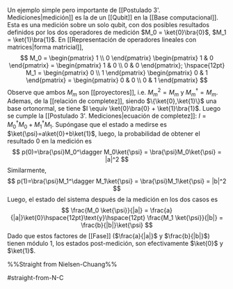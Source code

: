 Un ejemplo simple pero importante de [[Postulado 3'. Mediciones|medición]] es la de un [[Qubit]] en la [[Base computacional]]. Esta es una medición sobre un solo qubit, con dos posibles resultados definidos por los dos operadores de medición $M_0 = \ket{0}\bra{0}$, $M_1 = \ket{1}\bra{1}$. En [[Representación de operadores lineales con matrices|forma matricial]], 
$$
M_0 = \begin{pmatrix} 1 \\ 0 \end{pmatrix} \begin{pmatrix} 1 & 0 \end{pmatrix} = \begin{pmatrix} 1 & 0 \\ 0 & 0 \end{pmatrix}; \hspace{12pt} M_1 = \begin{pmatrix} 0 \\ 1 \end{pmatrix} \begin{pmatrix} 0 & 1 \end{pmatrix} = \begin{pmatrix} 0 & 0 \\ 0 & 1 \end{pmatrix}
$$
Observe que ambos $M_m$ son [[proyectores]], i.e. $M_m^2=M_m$ y $M_m^\dagger = M_m$. Ademas, de la [[relación de completez]], siendo $\{\ket{0},\ket{1}\}$ una base ortonormal, se tiene $I \equiv \ket{0}\bra{0} + \ket{1}\bra{1}$. Luego se cumple la [[Postulado 3'. Mediciones|ecuación de completez]]: $I=M_0^\dagger M_0 + M_1^\dagger M_1$.
Supóngase que el estado a medirse es $\ket{\psi}=a\ket{0}+b\ket{1}$, luego, la probabilidad de obtener el resultado $0$ en la medición es
$$
p(0)=\bra{\psi}M_0^\dagger M_0\ket{\psi} = \bra{\psi}M_0\ket{\psi} = |a|^2
$$
Similarmente,
$$
p(1)=\bra{\psi}M_1^\dagger M_1\ket{\psi} = \bra{\psi}M_1\ket{\psi} = |b|^2
$$
Luego, el estado del sistema después de la medición en los dos casos es
$$
\frac{M_0 \ket{\psi}}{|a|} = \frac{a}{|a|}\ket{0}\hspace{12pt}\text{y}\hspace{12pt}
\frac{M_1 \ket{\psi}}{|b|} = \frac{b}{|b|}\ket{\psi}
$$
Dado que estos factores de [[Fase]] ($\frac{a}{|a|}$ y $\frac{b}{|b|}$) tienen módulo 1, los estados post-medición, son efectivamente $\ket{0}$ y $\ket{1}$.

%%Straight from Nielsen-Chuang%%

#straight-from-N-C